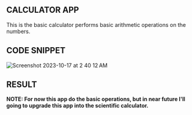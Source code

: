 ## CALCULATOR APP
This is the basic calculator performs basic arithmetic operations on the numbers.

## CODE SNIPPET
![Screenshot 2023-10-17 at 2 40 12 AM](https://github.com/lxmn22nov/SwiftUI/assets/126524753/ebab5cf5-34ad-42c3-8fb8-0582022f3966)
## RESULT

**NOTE: For now this app do the basic operations, but in near future I'll going to upgrade this app into the scientific calculator.**
